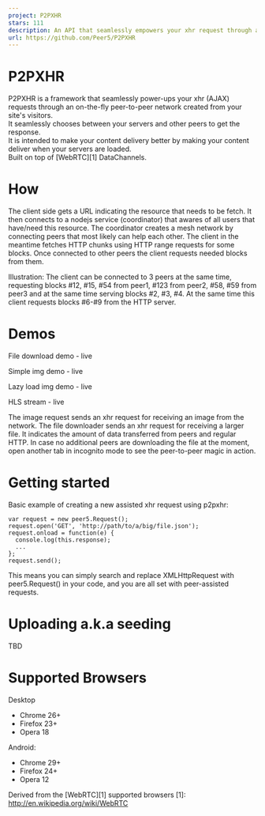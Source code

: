 ```yaml
---
project: P2PXHR
stars: 111
description: An API that seamlessly empowers your xhr request through an on-the-fly peer-to-peer network created from your site's visitors
url: https://github.com/Peer5/P2PXHR
---
```


P2PXHR
======

P2PXHR is a framework that seamlessly power-ups your xhr (AJAX) requests through an on-the-fly peer-to-peer network created from your site's visitors.  
It seamlessly chooses between your servers and other peers to get the response.  
It is intended to make your content delivery better by making your content deliver when your servers are loaded.  
Built on top of \[WebRTC\]\[1\] DataChannels.

How
===

The client side gets a URL indicating the resource that needs to be fetch. It then connects to a nodejs service (coordinator) that awares of all users that have/need this resource. The coordinator creates a mesh network by connecting peers that most likely can help each other. The client in the meantime fetches HTTP chunks using HTTP range requests for some blocks. Once connected to other peers the client requests needed blocks from them.

Illustration: The client can be connected to 3 peers at the same time, requesting blocks #12, #15, #54 from peer1, #123 from peer2, #58, #59 from peer3 and at the same time serving blocks #2, #3, #4. At the same time this client requests blocks #6-#9 from the HTTP server.

Demos
=====

File download demo - live

Simple img demo - live

Lazy load img demo - live

HLS stream - live

The image request sends an xhr request for receiving an image from the network. The file downloader sends an xhr request for receiving a larger file. It indicates the amount of data transferred from peers and regular HTTP. In case no additional peers are downloading the file at the moment, open another tab in incognito mode to see the peer-to-peer magic in action.

Getting started
===============

Basic example of creating a new assisted xhr request using p2pxhr:

```
var request = new peer5.Request();
request.open('GET', 'http://path/to/a/big/file.json');
request.onload = function(e) {
  console.log(this.response);
  ...
};
request.send();
```

This means you can simply search and replace XMLHttpRequest with peer5.Request() in your code, and you are all set with peer-assisted requests.

Uploading a.k.a seeding
=======================

TBD

Supported Browsers
==================

Desktop

-   Chrome 26+
-   Firefox 23+
-   Opera 18

Android:

-   Chrome 29+
-   Firefox 24+
-   Opera 12

Derived from the \[WebRTC\]\[1\] supported browsers \[1\]: http://en.wikipedia.org/wiki/WebRTC
